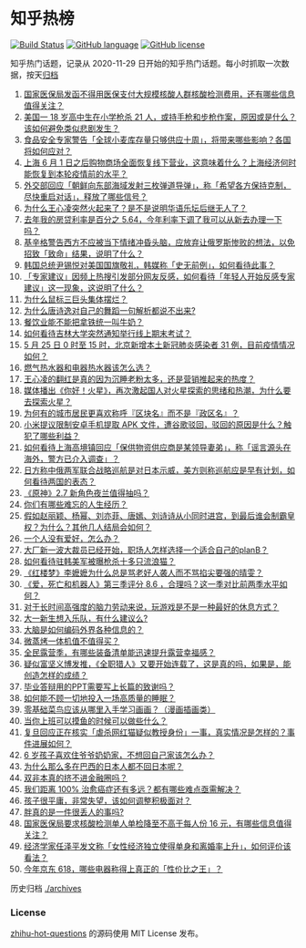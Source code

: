 # 知乎热榜
[![Build Status](https://github.com/ToWeLong/zhihu-hot-questions/workflows/CI/badge.svg)](https://github.com/ToWeLong/zhihu-hot-questions/actions)
[![GitHub language](https://img.shields.io/badge/language-golang-orange.svg)](https://golang.org/)
[![GitHub license](https://img.shields.io/github/license/ToWeLong/zhihu-hot-questions)](https://github.com/ToWeLong/zhihu-hot-questions/blob/main/LICENSE)

知乎热门话题，记录从 2020-11-29 日开始的知乎热门话题。每小时抓取一次数据，按天[归档](./archives)

<!-- BEGIN -->

1. [国家医保局发函不得用医保支付大规模核酸人群核酸检测费用，还有哪些信息值得关注？](https://www.zhihu.com/question/534507711)
1. [美国一 18 岁高中生在小学枪杀 21 人，或持手枪和步枪作案，原因或是什么？该如何避免类似悲剧发生？](https://www.zhihu.com/question/534443107)
1. [食品安全专家警告「全球小麦库存量只够供应十周」，将带来哪些影响？各国将如何应对？](https://www.zhihu.com/question/534437906)
1. [上海 6 月 1 日之后购物商场全面恢复线下营业，这意味着什么？上海经济何时能恢复到本轮疫情前的水平？](https://www.zhihu.com/question/534386945)
1. [外交部回应「朝鲜向东部海域发射三枚弹道导弹」，称「希望各方保持克制，尽快重启对话」，释放了哪些信号？](https://www.zhihu.com/question/534469252)
1. [为什么王心凌突然火起来了？是不是说明华语乐坛后继无人了？](https://www.zhihu.com/question/534020363)
1. [去年我的房贷利率是百分之 5.64，今年利率下调了我可以从新去办理一下吗？](https://www.zhihu.com/question/429254549)
1. [基辛格警告西方不应被当下情绪冲昏头脑，应放弃让俄罗斯惨败的想法，以免招致「致命」结果，说明了什么？](https://www.zhihu.com/question/534446733)
1. [韩国总统尹锡悦对美国国旗敬礼，韩媒称「史无前例」，如何看待此事？](https://www.zhihu.com/question/534501688)
1. [「专家建议」因频上热搜引发部分网友反感，如何看待「年轻人开始反感专家建议」这一现象，这说明了什么？](https://www.zhihu.com/question/534448659)
1. [为什么鼠标三巨头集体摆烂？](https://www.zhihu.com/question/533665887)
1. [为什么唐诗逸对自己的舞蹈一句解析都说不出来?](https://www.zhihu.com/question/534328554)
1. [餐饮业能不能把拿铁统一叫牛奶？](https://www.zhihu.com/question/355833613)
1. [如何看待吉林大学突然通知举行线上期末考试？](https://www.zhihu.com/question/534547772)
1. [5 月 25 日 0 时至 15 时，北京新增本土新冠肺炎感染者 31 例，目前疫情情况如何？](https://www.zhihu.com/question/534512691)
1. [燃气热水器和电器热水器该怎么选？](https://www.zhihu.com/question/534337904)
1. [王心凌的翻红是真的因为沉睡老粉太多，还是营销推起来的热度？](https://www.zhihu.com/question/534320927)
1. [媒体播出《你好！火星》，再次激起国人对火星探索的思绪和热潮，为什么要去探索火星？](https://www.zhihu.com/question/534297429)
1. [为何有的城市居民更喜欢称呼『区块名』而不是『政区名』？](https://www.zhihu.com/question/534200345)
1. [小米提议限制安卓手机提取 APK 文件，遭谷歌驳回，驳回的原因是什么？触犯了哪些利益？](https://www.zhihu.com/question/534183730)
1. [如何看待上海高境镇回应「保供物资供应商是某领导妻弟」，称「谣言源头在海外，警方已介入调查」？](https://www.zhihu.com/question/534319287)
1. [日方称中俄两军联合战略巡航是对日本示威，美方则称巡航应是早有计划，如何看待两国的表态？](https://www.zhihu.com/question/534484954)
1. [《原神》2.7 新角色夜兰值得抽吗？](https://www.zhihu.com/question/527918647)
1. [你们有哪些难忘的人生经历？](https://www.zhihu.com/question/28780467)
1. [假如赵丽颖、杨幂、刘亦菲、唐嫣、刘诗诗从小同时进宫，到最后谁会制霸皇权？为什么？其他几人结局会如何？](https://www.zhihu.com/question/412581979)
1. [一个人没有爱好，怎么办？](https://www.zhihu.com/question/534269383)
1. [大厂新一波大裁员已经开始，职场人怎样选择一个适合自己的planB？](https://www.zhihu.com/question/533734929)
1. [如何看待驻韩美军被曝枪杀十多只流浪猫？](https://www.zhihu.com/question/534366905)
1. [《红楼梦》李嬷嬷为什么总是骂老好人袭人而不骂掐尖要强的晴雯？](https://www.zhihu.com/question/497837858)
1. [《爱，死亡和机器人》第三季评分 8.6 ，合理吗？这一季对比前两季水平如何？](https://www.zhihu.com/question/534046822)
1. [对于长时间高强度的脑力劳动来说，玩游戏是不是一种最好的休息方式？](https://www.zhihu.com/question/31959055)
1. [大一新生想入乐队，有什么建议么?](https://www.zhihu.com/question/524489339)
1. [大脑是如何编码外界各种信息的？](https://www.zhihu.com/question/532956044)
1. [微蒸烤一体机值不值得买？](https://www.zhihu.com/question/284509807)
1. [全民露营季，有哪些装备清单能迅速提升露营幸福感？](https://www.zhihu.com/question/534230549)
1. [疑似富坚义博发推，《全职猎人》又要开始连载了，这是真的吗，如果是，能创造怎样的成绩？](https://www.zhihu.com/question/534383408)
1. [毕业答辩用的PPT需要写上长篇的致谢吗？](https://www.zhihu.com/question/398697971)
1. [如何能不顾一切地投入一场高质量的睡眠？](https://www.zhihu.com/question/27428270)
1. [零基础菜鸟应该从哪里入手学习画画？（漫画插画类）](https://www.zhihu.com/question/29607539)
1. [当你上班可以摸鱼的时候可以做些什么？](https://www.zhihu.com/question/365629693)
1. [复旦回应正在核实「虐杀网红猫疑似教授身份」一事，真实情况是怎样的？事件进展如何？](https://www.zhihu.com/question/534326546)
1. [6 岁孩子喜欢住爷爷奶奶家，不想回自己家该怎么办？](https://www.zhihu.com/question/528000403)
1. [为什么那么多在巴西的日本人都不回日本呢？](https://www.zhihu.com/question/24422820)
1. [双非本真的挤不进金融圈吗？](https://www.zhihu.com/question/506111912)
1. [我们距离 100% 治愈癌症还有多远？都有哪些难点亟需解决？](https://www.zhihu.com/question/465069946)
1. [孩子很平庸，非常失望，该如何调整积极面对？](https://www.zhihu.com/question/341127721)
1. [胖真的是一件很丢人的事吗?](https://www.zhihu.com/question/525944677)
1. [国家医保局要求核酸检测单人单检降至不高于每人份 16 元，有哪些信息值得关注？](https://www.zhihu.com/question/534467822)
1. [经济学家任泽平发文称「女性经济独立使得单身和离婚率上升」，如何评价该看法？](https://www.zhihu.com/question/534443144)
1. [今年京东 618，哪些电器称得上真正的「性价比之王」？](https://www.zhihu.com/question/534118991)

<!-- END -->

历史归档 [./archives](./archives)


### License
[zhihu-hot-questions](https://github.com/towelong/zhihu-hot-questions) 的源码使用 MIT License 发布。